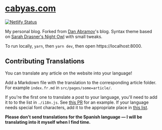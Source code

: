 # [cabyas.com](https://cabyas.com/)

[![Netlify Status](https://api.netlify.com/api/v1/badges/8cc6229f-9e1f-41d4-bcbf-ad10b807a8f7/deploy-status)](https://app.netlify.com/sites/yasiel-blog/deploys)

My personal blog. Forked from [Dan Abramov](https://github.com/gaearon/overreacted.io)'s blog. Syntax theme based on [Sarah Drasner's Night Owl](https://github.com/sdras/night-owl-vscode-theme/) with small tweaks.

To run locally, `yarn`, then `yarn dev`, then open https://localhost:8000.

## Contributing Translations

You can translate any article on the website into your language!

Add a Markdown file with the translation to the corresponding article folder. For example `index.fr.md` in `src/pages/some=article/`.

If you're the first one to translate a post to your language, you'll need to add it to to the list in `./i18n.js`. See [this PR](https://github.com/gaearon/overreacted.io/pull/159) for an example. If your language needs special font characters, add it to the appropriate place in [this list](https://github.com/YasielCabrera/cabyas.com/blob/master/src/utils/i18n.js).

**Please don't send translations for the Spanish language — I will be translating into it myself when I find time.**
